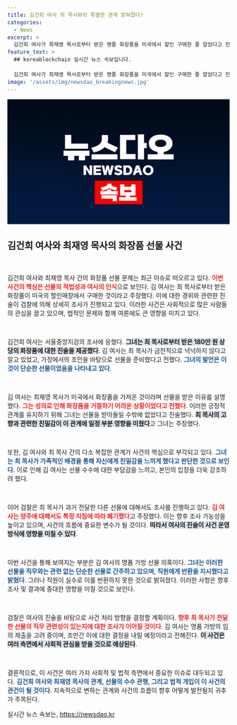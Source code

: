 ```yaml
---
title: 김건희 여사 최 목사와의 특별한 관계 밝혀졌다!
categories:
  - News
excerpt: >
  김건희 여사가 최재영 목사로부터 받은 명품 화장품을 미국에서 할인 구매한 줄 알았다고 진술하며 의혹에 반박했다. 검찰은 이를 바탕으로 직무 관련성을 조사 중이며, 명품 가방 제출도 검토하고 있다.
feature_text: >
  ## koreablockchain 실시간 뉴스 속보입니다.

  김건희 여사가 최재영 목사로부터 받은 명품 화장품을 미국에서 할인 구매한 줄 알았다고 진술하며 의혹에 반박했다. 검찰은 이를 바탕으로 직무 관련성을 조사 중이며, 명품 가방 제출도 검토하고 있다.
image: '/assets/img/newsdao_breakingnews.jpg'
---
```


<p><img src="/assets/img/newsdao_breakingnews.jpg" alt="koreablockchain 속보" /></p>

<h2 data-ke-size="size26">김건희 여사와 최재영 목사의 화장품 선물 사건</h2>

<p data-ke-size="size16">&nbsp;</p> 

<p>김건희 여사와 최재영 목사 간의 화장품 선물 문제는 최근 이슈로 떠오르고 있다. <b><span style="color: #ee2323;">이번 사건의 핵심은 선물의 적법성과 여사의 인식</span></b>으로 보인다. 김 여사는 최 목사로부터 받은 화장품이 미국의 할인매장에서 구매한 것이라고 주장했다. 이에 대한 경위와 관련한 진술이 검찰에 의해 상세히 조사가 진행되고 있다. 이러한 사건은 사회적으로 많은 사람들의 관심을 끌고 있으며, 법적인 문제와 함께 여론에도 큰 영향을 미치고 있다. </p>

<p data-ke-size="size16">&nbsp;</p> 

<p>김건희 여사는 서울중앙지검의 조사에 응했다. <b><span style="background-color: #21538527;">그녀는 최 목사로부터 받은 180만 원 상당의 화장품에 대한 진술을 제공했다</span></b>. 김 여사는 최 목사가 금전적으로 넉넉하지 않다고 알고 있었고, 가정에서의 조언을 바탕으로 선물을 준비했다고 전했다. <b><span style="color: #1a5490;">그녀의 발언은 이것이 단순한 선물이었음을 나타내고 있다</span></b>. </p>

<p data-ke-size="size16">&nbsp;</p> 

<p>김 여사는 최재영 목사가 미국에서 화장품을 가져온 것이라며 선물을 받은 이유를 설명했다. <b><span style="color: #ee2323;">그는 성의로 인해 화장품을 거절하기 어려운 상황이었다고 전했다</span></b>. 이러한 긍정적 관계를 유지하기 위해 그녀는 선물을 받아들일 수밖에 없었다고 진술했다. <b><span style="background-color: #21538527;">최 목사의 고향과 관련한 친밀감이 이 관계에 일정 부분 영향을 미쳤다</span></b>고 그녀는 주장했다. </p>

<p data-ke-size="size16">&nbsp;</p> 

<p>또한, 김 여사와 최 목사 간의 다소 복잡한 관계가 사건의 핵심으로 부각되고 있다. <b><span style="color: #1a5490;">그녀는 최 목사가 가족적인 배경을 통해 자신에게 친밀감을 느끼게 했다고 판단한 것으로 보인다</span></b>. 이로 인해 김 여사는 선물 수수에 대한 부담감을 느끼고, 본인의 입장을 더욱 강조하려 했다. </p>

<p data-ke-size="size16">&nbsp;</p> 

<p>이어 검찰은 최 목사가 과거 전달한 다른 선물에 대해서도 조사를 진행하고 있다. <b><span style="color: #ee2323;">김 여사는 양주에 대해서도 특정 지침에 따라 폐기했다</span></b>고 주장했다. 이는 향후 조사 가능성을 높이고 있으며, 사건의 흐름에 중요한 변수가 될 것이다. <b><span style="background-color: #21538527;">따라서 여사의 진술이 사건 운영 방식에 영향을 미칠 수 있다</span></b>. </p>

<p data-ke-size="size16">&nbsp;</p> 

<p>이번 사건을 통해 보여지는 부분은 김 여사의 명품 가방 선물 의혹이다. <b><span style="color: #1a5490;">그녀는 이러한 선물을 직무와는 관련 없는 단순한 선물로 간주하고 있으며, 직원에게 반환을 지시했다고 밝혔다</span></b>. 그러나 직원이 실수로 이를 반환하지 못한 것으로 밝혀졌다. 이러한 사항은 향후 조사 및 결과에 중대한 영향을 미칠 것으로 보인다.</p>

<p data-ke-size="size16">&nbsp;</p> 

<p>검찰은 여사의 진술을 바탕으로 사건 처리 방향을 결정할 계획이다. <b><span style="color: #ee2323;">향후 최 목사가 전달한 선물의 직무 관련성이 있는지에 대한 조사가 이어질 것이다</span></b>. 김 여사는 명품 가방의 임의 제출을 고려 중이며, 조만간 이에 대한 결정을 내릴 예정이라고 전해진다. <b><span style="background-color: #21538527;">이 사건은 여러 측면에서 사회적 관심을 받을 것으로 예상된다</span></b>.</p>

<p data-ke-size="size16">&nbsp;</p> 

<p>결론적으로, 이 사건은 여러 가지 사회적 및 법적 측면에서 중요한 이슈로 대두되고 있다. <b><span style="color: #1a5490;">김건희 여사와 최재영 목사의 관계, 선물의 수수 관행, 그리고 법적 개입이 이 사건의 관건이 될 것이다</span></b>. 지속적으로 변하는 관계와 사건의 흐름이 향후 어떻게 발전될지 귀추가 주목된다.</p>
실시간 뉴스 속보는, <a href="https://newsdao.kr" rel="dofollow">https://newsdao.kr</a>


